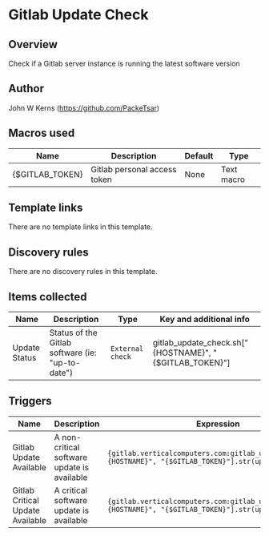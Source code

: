 # Gitlab Update Check

## Overview

Check if a Gitlab server instance is running the latest software version



## Author

John W Kerns (https://github.com/PackeTsar)

## Macros used

|Name|Description|Default|Type|
|----|-----------|-------|----|
|{$GITLAB_TOKEN}| Gitlab personal access token | None | Text macro |


## Template links

There are no template links in this template.

## Discovery rules

There are no discovery rules in this template.

## Items collected

|Name|Description|Type|Key and additional info|
|----|-----------|----|----|
| Update Status | Status of the Gitlab software (ie: "up-to-date") | `External check` | gitlab_update_check.sh["{HOSTNAME}", "{$GITLAB_TOKEN}"] |


## Triggers

|Name|Description|Expression|Priority|
|----|-----------|----------|--------|
| Gitlab Update Available | A non-critical software update is available | `{gitlab.verticalcomputers.com:gitlab_update_check.sh["{HOSTNAME}", "{$GITLAB_TOKEN}"].str(up-to-date)}<>1` | Warning |
| Gitlab Critical Update Available | A critical software update is available | `{gitlab.verticalcomputers.com:gitlab_update_check.sh["{HOSTNAME}", "{$GITLAB_TOKEN}"].str(update asap)}=1` | High |
